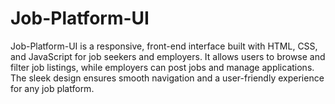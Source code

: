 # Job-Platform-UI
Job-Platform-UI is a responsive, front-end interface built with HTML, CSS, and JavaScript for job seekers and employers. It allows users to browse and filter job listings, while employers can post jobs and manage applications. The sleek design ensures smooth navigation and a user-friendly experience for any job platform.
